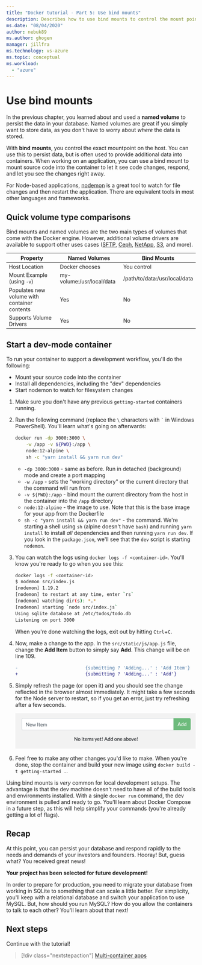 ```yaml
---
title: "Docker tutorial - Part 5: Use bind mounts"
description: Describes how to use bind mounts to control the mount point on the host.
ms.date: "08/04/2020"
author: nebuk89
ms.author: ghogen
manager: jillfra
ms.technology: vs-azure
ms.topic: conceptual
ms.workload:
  - "azure"
---
```

# Use bind mounts

In the previous chapter, you learned about and used a **named volume** to persist the data in your database. Named volumes are great if you simply want to store data, as you don't have to worry about *where* the data is stored.

With **bind mounts**, you control the exact mountpoint on the host. You can use this to persist data, but is often used to provide additional data into containers. When working on an application, you can use a bind mount to mount source code into the container to let it see code changes, respond, and let you see the changes right away.

For Node-based applications, [nodemon](https://npmjs.com/package/nodemon) is a great tool to watch for file changes and then restart the application. There are equivalent tools in most other languages and frameworks.

## Quick volume type comparisons

Bind mounts and named volumes are the two main types of volumes that come with the Docker engine. However, additional volume drivers are available to support other uses cases ([SFTP](https://github.com/vieux/docker-volume-sshfs), [Ceph](https://ceph.com/geen-categorie/getting-started-with-the-docker-rbd-volume-plugin/), [NetApp](https://netappdvp.readthedocs.io/en/stable/), [S3](https://github.com/elementar/docker-s3-volume), and more).

| Property | Named Volumes | Bind Mounts |
| -------- | ------------- | ----------- |
| Host Location | Docker chooses | You control |
| Mount Example (using `-v`) | my-volume:/usr/local/data | /path/to/data:/usr/local/data |
| Populates new volume with container contents | Yes | No |
| Supports Volume Drivers | Yes | No |

## Start a dev-mode container

To run your container to support a development workflow, you'll do the following:

- Mount your source code into the container
- Install all dependencies, including the "dev" dependencies
- Start nodemon to watch for filesystem changes

1. Make sure you don't have any previous `getting-started` containers running.

1. Run the following command (replace the ` \ ` characters with `` ` `` in Windows PowerShell). You'll learn what's going on afterwards:

    ```bash
    docker run -dp 3000:3000 \
        -w /app -v ${PWD}:/app \
        node:12-alpine \
        sh -c "yarn install && yarn run dev"
    ```

    - `-dp 3000:3000` - same as before. Run in detached (background) mode and create a port mapping
    - `-w /app` - sets the "working directory" or the current directory that the command will run from
    - `-v ${PWD}:/app` - bind mount the current directory from the host in the container into the `/app` directory
    - `node:12-alpine` - the image to use. Note that this is the base image for your app from the Dockerfile
    - `sh -c "yarn install && yarn run dev"` - the command. We're starting a shell using `sh` (alpine doesn't have `bash`) and running `yarn install` to install *all* dependencies and then running `yarn run dev`. If you look in the `package.json`, we'll see that the `dev` script is starting `nodemon`.

1. You can watch the logs using `docker logs -f <container-id>`. You'll know you're ready to go when you see this:

    ```bash
    docker logs -f <container-id>
    $ nodemon src/index.js
    [nodemon] 1.19.2
    [nodemon] to restart at any time, enter `rs`
    [nodemon] watching dir(s): *.*
    [nodemon] starting `node src/index.js`
    Using sqlite database at /etc/todos/todo.db
    Listening on port 3000
    ```

    When you're done watching the logs, exit out by hitting `Ctrl`+`C`.

1. Now, make a change to the app. In the `src/static/js/app.js` file, change the **Add Item** button to simply say **Add**. This change will be on line 109.

    ```diff
    -                         {submitting ? 'Adding...' : 'Add Item'}
    +                         {submitting ? 'Adding...' : 'Add'}
    ```

1. Simply refresh the page (or open it) and you should see the change reflected in the browser almost immediately. It might take a few seconds for the Node server to restart, so if you get an error, just try refreshing after a few seconds.

    ![Screenshot of updated label for Add button](media/updated-add-button.png)

1. Feel free to make any other changes you'd like to make. When you're done, stop the container and build your new image using `docker build -t getting-started .`.

Using bind mounts is *very* common for local development setups. The advantage is that the dev machine doesn't need to have all of the build tools and environments installed. With a single `docker run` command, the dev environment is pulled and ready to go. You'll learn about Docker Compose in a future step, as this will help simplify your commands (you're already getting a lot of flags).

## Recap

At this point, you can persist your database and respond rapidly to the needs and demands of your investors and founders. Hooray! But, guess what? You received great news!

**Your project has been selected for future development!**

In order to prepare for production, you need to migrate your database from working in SQLite to something that can scale a little better. For simplicity, you'll keep with a relational database and switch your application to use MySQL. But, how should you run MySQL? How do you allow the containers to talk to each other? You'll learn about that next!

## Next steps

Continue with the tutorial!

> [!div class="nextstepaction"]
> [Multi-container apps](multi-container-apps.md)